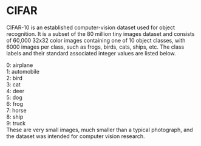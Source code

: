 # CIFAR 
CIFAR-10 is an established computer-vision dataset used for object recognition. It is a subset of the 80 million tiny images dataset and consists of 60,000 32x32 color images containing one of 10 object classes, with 6000 images per class, such as frogs, birds, cats, ships, etc. The class labels and their standard associated integer values are listed below.

0: airplane <br/>
1: automobile <br/>
2: bird  <br/>
3: cat  <br/>
4: deer  <br/>
5: dog  <br/>
6: frog <br/>
7: horse <br/>
8: ship <br/>
9: truck <br/>
These are very small images, much smaller than a typical photograph, and the dataset was intended for computer vision research.
